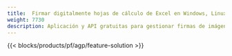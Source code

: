 ```yaml
---
title:  Firmar digitalmente hojas de cálculo de Excel en Windows, Linux y macOS
weight: 7730
description: Aplicación y API gratuitas para gestionar firmas de imágenes y texto en archivos XLS, XLSX y ODS
---
```

{{< blocks/products/pf/agp/feature-solution >}} 

